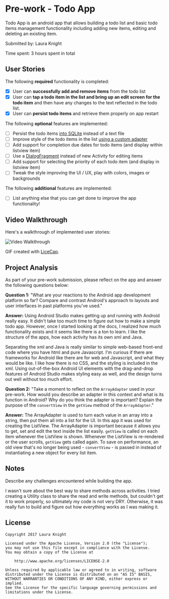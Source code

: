 # Pre-work - Todo App

Todo App is an android app that allows building a todo list and basic todo items management functionality including adding new items, editing and deleting an existing item.

Submitted by: Laura Knight

Time spent: 3 hours spent in total

## User Stories

The following **required** functionality is completed:

* [x] User can **successfully add and remove items** from the todo list
* [x] User can **tap a todo item in the list and bring up an edit screen for the todo item** and then have any changes to the text reflected in the todo list.
* [x] User can **persist todo items** and retrieve them properly on app restart

The following **optional** features are implemented:

* [ ] Persist the todo items [into SQLite](http://guides.codepath.com/android/Persisting-Data-to-the-Device#sqlite) instead of a text file
* [ ] Improve style of the todo items in the list [using a custom adapter](http://guides.codepath.com/android/Using-an-ArrayAdapter-with-ListView)
* [ ] Add support for completion due dates for todo items (and display within listview item)
* [ ] Use a [DialogFragment](http://guides.codepath.com/android/Using-DialogFragment) instead of new Activity for editing items
* [ ] Add support for selecting the priority of each todo item (and display in listview item)
* [ ] Tweak the style improving the UI / UX, play with colors, images or backgrounds

The following **additional** features are implemented:

* [ ] List anything else that you can get done to improve the app functionality!

## Video Walkthrough

Here's a walkthrough of implemented user stories:

<img src='http://i.imgur.com/dZjuLag.gif' title='Video Walkthrough' width='' alt='Video Walkthrough' />

GIF created with [LiceCap](http://www.cockos.com/licecap/).

## Project Analysis

As part of your pre-work submission, please reflect on the app and answer the following questions below:

**Question 1:** "What are your reactions to the Android app development platform so far? Compare and contrast Android's approach to layouts and user interfaces in past platforms you've used."

**Answer:** 
Using Android Studio makes getting up and running with Android really easy. It didn't take too much time to figure out how to make a simple todo app. However, once I started looking at the docs, I realized how much functionality exists and it seems like there is a ton to learn. I like the structure of the apps, how each activity has its own xml and Java.

Separating the xml and Java is really similar to simple web-based front-end code where you have html and pure Javascript. I'm curious if there are frameworks for Android like there are for web and Javascript, and what they would be like. I like how there is no CSS, and the styling is included in the xml. Using out-of-the-box Android UI elements with the drag-and-drop features of Android Studio makes styling easy as well, and the design turns out well without too much effort.

**Question 2:** "Take a moment to reflect on the `ArrayAdapter` used in your pre-work. How would you describe an adapter in this context and what is its function in Android? Why do you think the adapter is important? Explain the purpose of the `convertView` in the `getView` method of the `ArrayAdapter`."

**Answer:**
The ArrayAdapter is used to turn each value in an array into a string, then put them all into a list for the UI. In this app it was used for creating the ListView. The ArrayAdapter is important because it allows you to get, set and edit the text inside the list easily. `getView` is called on each item whenever the ListView is shown. Whenever the ListView is re-rendered or the user scrolls, `getView` gets called again. To save on performance, an old view that's no longer being used - `convertView` - is passed in instead of instantiating a new object for every list item.

## Notes

Describe any challenges encountered while building the app.

I wasn't sure about the best way to share methods across activities. I tried creating a Utility class to share the read and write methods, but couldn't get it to work properly, so ultimately my code is not very DRY. Otherwise, it was really fun to build and figure out how everything works as I was making it.

## License

    Copyright 2017 Laura Knight

    Licensed under the Apache License, Version 2.0 (the "License");
    you may not use this file except in compliance with the License.
    You may obtain a copy of the License at

        http://www.apache.org/licenses/LICENSE-2.0

    Unless required by applicable law or agreed to in writing, software
    distributed under the License is distributed on an "AS IS" BASIS,
    WITHOUT WARRANTIES OR CONDITIONS OF ANY KIND, either express or implied.
    See the License for the specific language governing permissions and
    limitations under the License.
